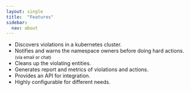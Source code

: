 ```yaml
---
layout: single
title:  "Features"
sidebar:
  nav: about
---
```



- Discovers violations in a kubernetes cluster.
- Notifies and warns the namespace owners before doing hard actions. <small>(via email or chat) </small>
- Cleans up the violating entities.
- Generates report and metrics of violations and actions.
- Provides an API for integration.
- Highly configurable for different needs.
